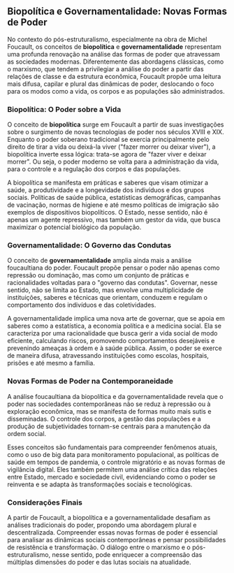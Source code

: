 
## Biopolítica e Governamentalidade: Novas Formas de Poder

No contexto do pós-estruturalismo, especialmente na obra de Michel Foucault, os conceitos de **biopolítica** e **governamentalidade** representam uma profunda renovação na análise das formas de poder que atravessam as sociedades modernas. Diferentemente das abordagens clássicas, como o marxismo, que tendem a privilegiar a análise do poder a partir das relações de classe e da estrutura econômica, Foucault propõe uma leitura mais difusa, capilar e plural das dinâmicas de poder, deslocando o foco para os modos como a vida, os corpos e as populações são administrados.

### Biopolítica: O Poder sobre a Vida

O conceito de **biopolítica** surge em Foucault a partir de suas investigações sobre o surgimento de novas tecnologias de poder nos séculos XVIII e XIX. Enquanto o poder soberano tradicional se exercia principalmente pelo direito de tirar a vida ou deixá-la viver ("fazer morrer ou deixar viver"), a biopolítica inverte essa lógica: trata-se agora de "fazer viver e deixar morrer". Ou seja, o poder moderno se volta para a administração da vida, para o controle e a regulação dos corpos e das populações.

A biopolítica se manifesta em práticas e saberes que visam otimizar a saúde, a produtividade e a longevidade dos indivíduos e dos grupos sociais. Políticas de saúde pública, estatísticas demográficas, campanhas de vacinação, normas de higiene e até mesmo políticas de imigração são exemplos de dispositivos biopolíticos. O Estado, nesse sentido, não é apenas um agente repressivo, mas também um gestor da vida, que busca maximizar o potencial biológico da população.

### Governamentalidade: O Governo das Condutas

O conceito de **governamentalidade** amplia ainda mais a análise foucaultiana do poder. Foucault propõe pensar o poder não apenas como repressão ou dominação, mas como um conjunto de práticas e racionalidades voltadas para o "governo das condutas". Governar, nesse sentido, não se limita ao Estado, mas envolve uma multiplicidade de instituições, saberes e técnicas que orientam, conduzem e regulam o comportamento dos indivíduos e das coletividades.

A governamentalidade implica uma nova arte de governar, que se apoia em saberes como a estatística, a economia política e a medicina social. Ela se caracteriza por uma racionalidade que busca gerir a vida social de modo eficiente, calculando riscos, promovendo comportamentos desejáveis e prevenindo ameaças à ordem e à saúde pública. Assim, o poder se exerce de maneira difusa, atravessando instituições como escolas, hospitais, prisões e até mesmo a família.

### Novas Formas de Poder na Contemporaneidade

A análise foucaultiana da biopolítica e da governamentalidade revela que o poder nas sociedades contemporâneas não se reduz à repressão ou à exploração econômica, mas se manifesta de formas muito mais sutis e disseminadas. O controle dos corpos, a gestão das populações e a produção de subjetividades tornam-se centrais para a manutenção da ordem social.

Esses conceitos são fundamentais para compreender fenômenos atuais, como o uso de big data para monitoramento populacional, as políticas de saúde em tempos de pandemia, o controle migratório e as novas formas de vigilância digital. Eles também permitem uma análise crítica das relações entre Estado, mercado e sociedade civil, evidenciando como o poder se reinventa e se adapta às transformações sociais e tecnológicas.

### Considerações Finais

A partir de Foucault, a biopolítica e a governamentalidade desafiam as análises tradicionais do poder, propondo uma abordagem plural e descentralizada. Compreender essas novas formas de poder é essencial para analisar as dinâmicas sociais contemporâneas e pensar possibilidades de resistência e transformação. O diálogo entre o marxismo e o pós-estruturalismo, nesse sentido, pode enriquecer a compreensão das múltiplas dimensões do poder e das lutas sociais na atualidade.
```
